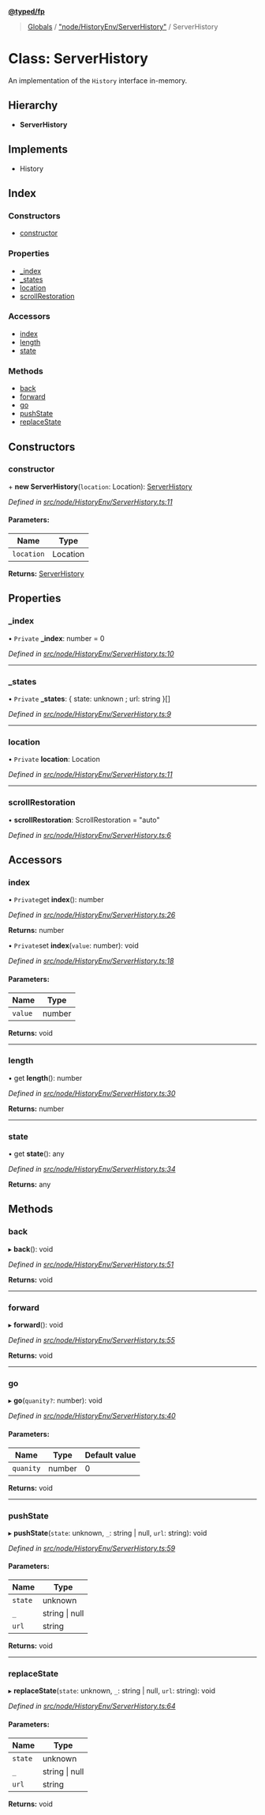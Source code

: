 **[@typed/fp](../README.md)**

> [Globals](../globals.md) / ["node/HistoryEnv/ServerHistory"](../modules/_node_historyenv_serverhistory_.md) / ServerHistory

# Class: ServerHistory

An implementation of the `History` interface in-memory.

## Hierarchy

* **ServerHistory**

## Implements

* History

## Index

### Constructors

* [constructor](_node_historyenv_serverhistory_.serverhistory.md#constructor)

### Properties

* [\_index](_node_historyenv_serverhistory_.serverhistory.md#_index)
* [\_states](_node_historyenv_serverhistory_.serverhistory.md#_states)
* [location](_node_historyenv_serverhistory_.serverhistory.md#location)
* [scrollRestoration](_node_historyenv_serverhistory_.serverhistory.md#scrollrestoration)

### Accessors

* [index](_node_historyenv_serverhistory_.serverhistory.md#index)
* [length](_node_historyenv_serverhistory_.serverhistory.md#length)
* [state](_node_historyenv_serverhistory_.serverhistory.md#state)

### Methods

* [back](_node_historyenv_serverhistory_.serverhistory.md#back)
* [forward](_node_historyenv_serverhistory_.serverhistory.md#forward)
* [go](_node_historyenv_serverhistory_.serverhistory.md#go)
* [pushState](_node_historyenv_serverhistory_.serverhistory.md#pushstate)
* [replaceState](_node_historyenv_serverhistory_.serverhistory.md#replacestate)

## Constructors

### constructor

\+ **new ServerHistory**(`location`: Location): [ServerHistory](_node_historyenv_serverhistory_.serverhistory.md)

*Defined in [src/node/HistoryEnv/ServerHistory.ts:11](https://github.com/TylorS/typed-fp/blob/f27ba3e/src/node/HistoryEnv/ServerHistory.ts#L11)*

#### Parameters:

Name | Type |
------ | ------ |
`location` | Location |

**Returns:** [ServerHistory](_node_historyenv_serverhistory_.serverhistory.md)

## Properties

### \_index

• `Private` **\_index**: number = 0

*Defined in [src/node/HistoryEnv/ServerHistory.ts:10](https://github.com/TylorS/typed-fp/blob/f27ba3e/src/node/HistoryEnv/ServerHistory.ts#L10)*

___

### \_states

• `Private` **\_states**: { state: unknown ; url: string  }[]

*Defined in [src/node/HistoryEnv/ServerHistory.ts:9](https://github.com/TylorS/typed-fp/blob/f27ba3e/src/node/HistoryEnv/ServerHistory.ts#L9)*

___

### location

• `Private` **location**: Location

*Defined in [src/node/HistoryEnv/ServerHistory.ts:11](https://github.com/TylorS/typed-fp/blob/f27ba3e/src/node/HistoryEnv/ServerHistory.ts#L11)*

___

### scrollRestoration

•  **scrollRestoration**: ScrollRestoration = "auto"

*Defined in [src/node/HistoryEnv/ServerHistory.ts:6](https://github.com/TylorS/typed-fp/blob/f27ba3e/src/node/HistoryEnv/ServerHistory.ts#L6)*

## Accessors

### index

• `Private`get **index**(): number

*Defined in [src/node/HistoryEnv/ServerHistory.ts:26](https://github.com/TylorS/typed-fp/blob/f27ba3e/src/node/HistoryEnv/ServerHistory.ts#L26)*

**Returns:** number

• `Private`set **index**(`value`: number): void

*Defined in [src/node/HistoryEnv/ServerHistory.ts:18](https://github.com/TylorS/typed-fp/blob/f27ba3e/src/node/HistoryEnv/ServerHistory.ts#L18)*

#### Parameters:

Name | Type |
------ | ------ |
`value` | number |

**Returns:** void

___

### length

• get **length**(): number

*Defined in [src/node/HistoryEnv/ServerHistory.ts:30](https://github.com/TylorS/typed-fp/blob/f27ba3e/src/node/HistoryEnv/ServerHistory.ts#L30)*

**Returns:** number

___

### state

• get **state**(): any

*Defined in [src/node/HistoryEnv/ServerHistory.ts:34](https://github.com/TylorS/typed-fp/blob/f27ba3e/src/node/HistoryEnv/ServerHistory.ts#L34)*

**Returns:** any

## Methods

### back

▸ **back**(): void

*Defined in [src/node/HistoryEnv/ServerHistory.ts:51](https://github.com/TylorS/typed-fp/blob/f27ba3e/src/node/HistoryEnv/ServerHistory.ts#L51)*

**Returns:** void

___

### forward

▸ **forward**(): void

*Defined in [src/node/HistoryEnv/ServerHistory.ts:55](https://github.com/TylorS/typed-fp/blob/f27ba3e/src/node/HistoryEnv/ServerHistory.ts#L55)*

**Returns:** void

___

### go

▸ **go**(`quanity?`: number): void

*Defined in [src/node/HistoryEnv/ServerHistory.ts:40](https://github.com/TylorS/typed-fp/blob/f27ba3e/src/node/HistoryEnv/ServerHistory.ts#L40)*

#### Parameters:

Name | Type | Default value |
------ | ------ | ------ |
`quanity` | number | 0 |

**Returns:** void

___

### pushState

▸ **pushState**(`state`: unknown, `_`: string \| null, `url`: string): void

*Defined in [src/node/HistoryEnv/ServerHistory.ts:59](https://github.com/TylorS/typed-fp/blob/f27ba3e/src/node/HistoryEnv/ServerHistory.ts#L59)*

#### Parameters:

Name | Type |
------ | ------ |
`state` | unknown |
`_` | string \| null |
`url` | string |

**Returns:** void

___

### replaceState

▸ **replaceState**(`state`: unknown, `_`: string \| null, `url`: string): void

*Defined in [src/node/HistoryEnv/ServerHistory.ts:64](https://github.com/TylorS/typed-fp/blob/f27ba3e/src/node/HistoryEnv/ServerHistory.ts#L64)*

#### Parameters:

Name | Type |
------ | ------ |
`state` | unknown |
`_` | string \| null |
`url` | string |

**Returns:** void
